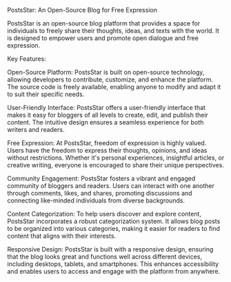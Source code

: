 PostsStar: An Open-Source Blog for Free Expression

PostsStar is an open-source blog platform that provides a space for individuals to freely share their thoughts, ideas, and texts with the world. It is designed to empower users and promote open dialogue and free expression.

Key Features:

Open-Source Platform: PostsStar is built on open-source technology, allowing developers to contribute, customize, and enhance the platform. The source code is freely available, enabling anyone to modify and adapt it to suit their specific needs.

User-Friendly Interface: PostsStar offers a user-friendly interface that makes it easy for bloggers of all levels to create, edit, and publish their content. The intuitive design ensures a seamless experience for both writers and readers.

Free Expression: At PostsStar, freedom of expression is highly valued. Users have the freedom to express their thoughts, opinions, and ideas without restrictions. Whether it's personal experiences, insightful articles, or creative writing, everyone is encouraged to share their unique perspectives.

Community Engagement: PostsStar fosters a vibrant and engaged community of bloggers and readers. Users can interact with one another through comments, likes, and shares, promoting discussions and connecting like-minded individuals from diverse backgrounds.

Content Categorization: To help users discover and explore content, PostsStar incorporates a robust categorization system. It allows blog posts to be organized into various categories, making it easier for readers to find content that aligns with their interests.

Responsive Design: PostsStar is built with a responsive design, ensuring that the blog looks great and functions well across different devices, including desktops, tablets, and smartphones. This enhances accessibility and enables users to access and engage with the platform from anywhere.